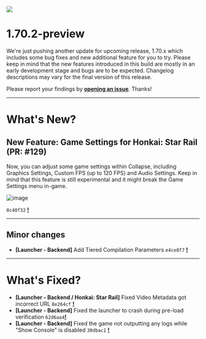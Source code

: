 ![](https://raw.githubusercontent.com/neon-nyan/CollapseLauncher-Page/main/images/banner202304.webp)

# 1.70.2-preview
We're just pushing another update for upcoming release, 1.70.x which includes some bug fixes and new additional feature for you to try. Please keep in mind that the new features introduced in this build are mostly in an early development stage and bugs are to be expected. Changelog descriptions may vary for the final version of this release.

Please report your findings by [**opening an issue**](https://github.com/neon-nyan/Collapse/issues). Thanks!

***

# What's New?
## New Feature: Game Settings for Honkai: Star Rail (PR: #129)
Now, you can adjust some game settings within Collapse, including Graphics Settings, Custom FPS (up to 120 FPS) and Audio Settings. Keep in mind that this feature is still experimental and it might break the Game Settings menu in-game.

![image](https://github.com/neon-nyan/Collapse/assets/30566970/32cbaed2-3c6e-454d-875c-0f1b7c23daf1)

``0c40f32`` [**!**](https://github.com/neon-nyan/Collapse/commit/0c40f322d88d1d9434ca4f0aec66074c93dedd6e) 

***

## Minor changes
- **[Launcher - Backend]** Add Tiered Compilation Parameters ``e4ce8f7`` [**!**](https://github.com/neon-nyan/Collapse/commit/e4ce8f71636a2378dc0d8f7a853a4b16149aa801)

***

# What's Fixed?
- **[Launcher - Backend / Honkai: Star Rail]** Fixed Video Metadata got incorrect URL ``8e264cf`` [**!**](https://github.com/neon-nyan/Collapse/commit/8e264cfef7ee4b7fdaa449442c71158326935c13)
- **[Launcher - Backend]** Fixed the launcher to crash during pre-load verification ``62d6aa4``[**!**](https://github.com/neon-nyan/Collapse/commit/62d6aa4eca1079b8f2ffe2594cd9211e17d94df1)
- **[Launcher - Backend]** Fixed the game not outputting any logs while "Show Console" is disabled ``30dbac1`` [**!**](https://github.com/neon-nyan/Collapse/commit/30dbac199d1d72a0939f8ebc45ab59985d53a562)

